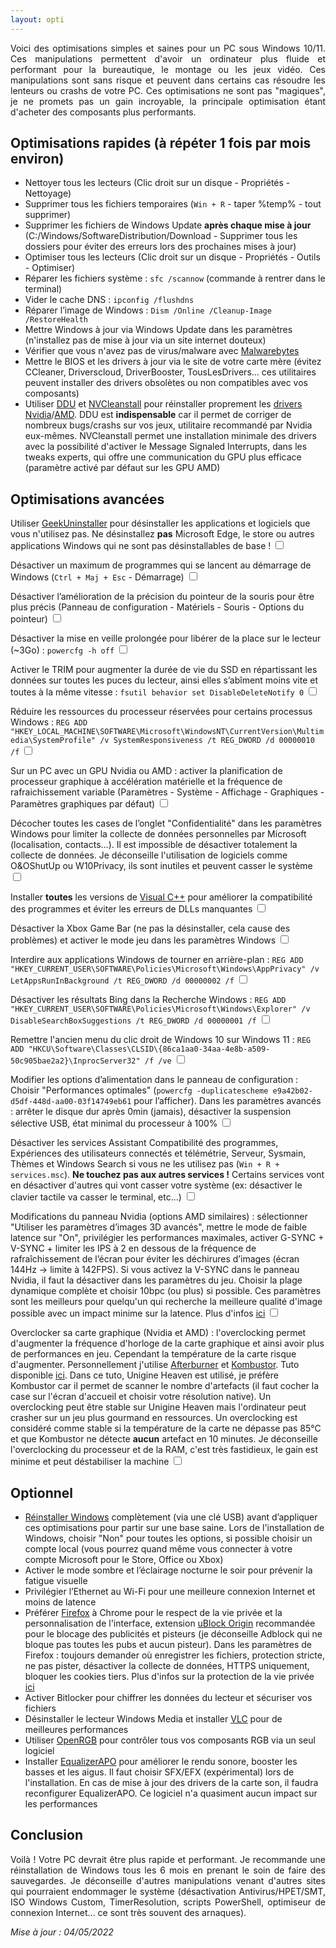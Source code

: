 ```yaml
---
layout: opti
---
```


<p style="text-align:justify;">Voici des optimisations simples et saines pour un PC sous Windows 10/11. Ces manipulations permettent d'avoir un ordinateur plus fluide et performant pour la bureautique, le montage ou les jeux vidéo. Ces manipulations sont sans risque et peuvent dans certains cas résoudre les lenteurs ou crashs de votre PC. Ces optimisations ne sont pas "magiques", je ne promets pas un gain incroyable, la principale optimisation étant d'acheter des composants plus performants.</p>

## Optimisations rapides (à répéter 1 fois par mois environ)

* Nettoyer tous les lecteurs (Clic droit sur un disque - Propriétés - Nettoyage)
* Supprimer tous les fichiers temporaires (`Win + R` - taper %temp% - tout supprimer)
* Supprimer les fichiers de Windows Update **après chaque mise à jour** (C:/Windows/SoftwareDistribution/Download - Supprimer tous les dossiers pour éviter des erreurs lors des prochaines mises à jour)
* Optimiser tous les lecteurs (Clic droit sur un disque - Propriétés - Outils - Optimiser)
* Réparer les fichiers système : `sfc /scannow` (commande à rentrer dans le terminal)
* Vider le cache DNS : `ipconfig /flushdns`
* Réparer l’image de Windows : `Dism /Online /Cleanup-Image /RestoreHealth`
* Mettre Windows à jour via Windows Update dans les paramètres (n'installez pas de mise à jour via un site internet douteux)
* Vérifier que vous n'avez pas de virus/malware avec [Malwarebytes](https://fr.malwarebytes.com/)
* Mettre le BIOS et les drivers à jour via le site de votre carte mère (évitez CCleaner, Driverscloud, DriverBooster, TousLesDrivers... ces utilitaires peuvent installer des drivers obsolètes ou non compatibles avec vos composants)
* Utiliser [DDU](https://www.guru3d.com/files-details/display-driver-uninstaller-download.html) et [NVCleanstall](https://www.techpowerup.com/download/techpowerup-nvcleanstall/) pour réinstaller proprement les [drivers Nvidia](https://www.nvidia.fr/Download/index.aspx?lang=fr)/[AMD](https://www.amd.com/en/support). DDU est **indispensable** car il permet de corriger de nombreux bugs/crashs sur vos jeux, utilitaire recommandé par Nvidia eux-mêmes. NVCleanstall permet une installation minimale des drivers avec la possibilité d'activer le Message Signaled Interrupts, dans les tweaks experts, qui offre une communication du GPU plus efficace (paramètre activé par défaut sur les GPU AMD)

## Optimisations avancées

<label class="container">Utiliser [GeekUninstaller](https://geekuninstaller.com/download) pour désinstaller les applications et logiciels que vous n'utilisez pas. Ne désinstallez **pas** Microsoft Edge, le store ou autres applications Windows qui ne sont pas désinstallables de base !
<input type="checkbox">
<span class="checkmark"></span>

<label class="container">Désactiver un maximum de programmes qui se lancent au démarrage de Windows (`Ctrl + Maj + Esc` - Démarrage)
<input type="checkbox">
<span class="checkmark"></span>

<label class="container">Désactiver l’amélioration de la précision du pointeur de la souris pour être plus précis (Panneau de configuration - Matériels - Souris - Options du pointeur)
<input type="checkbox">
<span class="checkmark"></span>

<label class="container">Désactiver la mise en veille prolongée pour libérer de la place sur le lecteur (~3Go) : `powercfg -h off`
<input type="checkbox">
<span class="checkmark"></span>

<label class="container">Activer le TRIM pour augmenter la durée de vie du SSD en répartissant les données sur toutes les puces du lecteur, ainsi elles s’abîment moins vite et toutes à la même vitesse : `fsutil behavior set DisableDeleteNotify 0`
<input type="checkbox">
<span class="checkmark"></span>

<label class="container">Réduire les ressources du processeur réservées pour certains processus Windows : `REG ADD "HKEY_LOCAL_MACHINE\SOFTWARE\Microsoft\WindowsNT\CurrentVersion\Multimedia\SystemProfile" /v SystemResponsiveness /t REG_DWORD /d 00000010 /f`
<input type="checkbox">
<span class="checkmark"></span>

<label class="container">Sur un PC avec un GPU Nvidia ou AMD : activer la planification de processeur graphique à accélération matérielle et la fréquence de rafraichissement variable (Paramètres - Système - Affichage - Graphiques - Paramètres graphiques par défaut)
<input type="checkbox">
<span class="checkmark"></span>

<label class="container">Décocher toutes les cases de l’onglet "Confidentialité" dans les paramètres Windows pour limiter la collecte de données personnelles par Microsoft (localisation, contacts...). Il est impossible de désactiver totalement la collecte de données. Je déconseille l'utilisation de logiciels comme O&OShutUp ou W10Privacy, ils sont inutiles et peuvent casser le système
<input type="checkbox">
<span class="checkmark"></span>

<label class="container">Installer **toutes** les versions de [Visual C++](https://www.techpowerup.com/download/visual-c-redistributable-runtime-package-all-in-one/) pour améliorer la compatibilité des programmes et éviter les erreurs de DLLs manquantes
<input type="checkbox">
<span class="checkmark"></span>

<label class="container">Désactiver la Xbox Game Bar (ne pas la désinstaller, cela cause des problèmes) et activer le mode jeu dans les paramètres Windows
<input type="checkbox">
<span class="checkmark"></span>

<label class="container">Interdire aux applications Windows de tourner en arrière-plan : `REG ADD "HKEY_CURRENT_USER\SOFTWARE\Policies\Microsoft\Windows\AppPrivacy" /v LetAppsRunInBackground /t REG_DWORD /d 00000002 /f`
<input type="checkbox">
<span class="checkmark"></span>

<label class="container">Désactiver les résultats Bing dans la Recherche Windows : `REG ADD "HKEY_CURRENT_USER\SOFTWARE\Policies\Microsoft\Windows\Explorer" /v DisableSearchBoxSuggestions /t REG_DWORD /d 00000001 /f`
<input type="checkbox">
<span class="checkmark"></span>

<label class="container">Remettre l'ancien menu du clic droit de Windows 10 sur Windows 11 : `REG ADD "HKCU\Software\Classes\CLSID\{86ca1aa0-34aa-4e8b-a509-50c905bae2a2}\InprocServer32" /f /ve`
<input type="checkbox">
<span class="checkmark"></span>

<label class="container">Modifier les options d’alimentation dans le panneau de configuration : Choisir "Performances optimales" (`powercfg -duplicatescheme
e9a42b02-d5df-448d-aa00-03f14749eb61` pour l’afficher). Dans les paramètres avancés : arrêter le disque dur après 0min (jamais), désactiver la suspension sélective USB, état minimal du processeur à 100%
<input type="checkbox">
<span class="checkmark"></span>

<label class="container">Désactiver les services Assistant Compatibilité des programmes, Expériences des utilisateurs connectés et télémétrie, Serveur, Sysmain, Thèmes et Windows Search si vous ne les utilisez pas (`Win + R + services.msc`). **Ne touchez pas aux autres services !** Certains services vont en désactiver d'autres qui vont casser votre système (ex: désactiver le clavier tactile va casser le terminal, etc...)
<input type="checkbox">
<span class="checkmark"></span>

<label class="container">Modifications du panneau Nvidia (options AMD similaires) : sélectionner "Utiliser les paramètres d’images 3D avancés", mettre le mode de faible latence sur "On", privilégier les performances maximales, activer G-SYNC + V-SYNC + limiter les IPS à 2 en dessous de la fréquence de rafraîchissement de l’écran pour éviter les déchirures d’images (écran 144Hz → limite à 142FPS). Si vous activez la V-SYNC dans le panneau Nvidia, il faut la désactiver dans les paramètres du jeu. Choisir la plage dynamique complète et choisir 10bpc (ou plus) si possible. Ces paramètres sont les meilleurs pour quelqu'un qui recherche la meilleure qualité d'image possible avec un impact minime sur la latence. Plus d'infos [ici](https://blurbusters.com/gsync/gsync101-input-lag-tests-and-settings/14/)
<input type="checkbox">
<span class="checkmark"></span>

<label class="container">Overclocker sa carte graphique (Nvidia et AMD) : l'overclocking permet d'augmenter la fréquence d'horloge de la carte graphique et ainsi avoir plus de performances en jeu. Cependant la température de la carte risque d'augmenter. Personnellement j'utilise [Afterburner](https://www.msi.com/Landing/afterburner/graphics-cards) et [Kombustor](https://msikombustor.com/). Tuto disponible [ici](https://www.youtube.com/watch?v=64GJck-GWaM). Dans ce tuto, Unigine Heaven est utilisé, je préfère Kombustor car il permet de scanner le nombre d'artefacts (il faut cocher la case sur l'écran d'accueil et choisir votre résolution native). Un overclocking peut être stable sur Unigine Heaven mais l'ordinateur peut crasher sur un jeu plus gourmand en ressources. Un overclocking est considéré comme stable si la température de la carte ne dépasse pas 85°C et que Kombustor ne détecte **aucun** artefact en 10 minutes. Je déconseille l'overclocking du processeur et de la RAM, c'est très fastidieux, le gain est minime et peut déstabiliser la machine
<input type="checkbox">
<span class="checkmark"></span>

## Optionnel

* [Réinstaller Windows](https://www.youtube.com/watch?v=uHOP4UbEGug) complètement (via une clé USB) avant d’appliquer ces optimisations pour partir sur une base saine. Lors de l'installation de Windows, choisir "Non" pour toutes les options, si possible choisir un compte local (vous pourrez quand même vous connecter à votre compte Microsoft pour le Store, Office ou Xbox)
* Activer le mode sombre et l’éclairage nocturne le soir pour prévenir la fatigue visuelle
* Privilégier l’Ethernet au Wi-Fi pour une meilleure connexion Internet et moins de latence
* Préférer [Firefox](https://www.mozilla.org/fr/firefox/new/) à Chrome pour le respect de la vie privée et la personnalisation de l'interface, extension [uBlock Origin](https://addons.mozilla.org/fr/firefox/addon/ublock-origin/) recommandée pour le blocage des publicités et pisteurs (je déconseille Adblock qui ne bloque pas toutes les pubs et aucun pisteur). Dans les paramètres de Firefox : toujours demander où enregistrer les fichiers, protection stricte, ne pas pister, désactiver la collecte de données, HTTPS uniquement, bloquer les cookies tiers. Plus d'infos sur la protection de la vie privée [ici](https://privacyguides.org/)
* Activer Bitlocker pour chiffrer les données du lecteur et sécuriser vos fichiers
* Désinstaller le lecteur Windows Media et installer [VLC](https://www.videolan.org/) pour de meilleures performances
* Utiliser [OpenRGB](https://openrgb.org/releases.html) pour contrôler tous vos composants RGB via un seul logiciel
* Installer [EqualizerAPO](https://sourceforge.net/projects/equalizerapo/) pour améliorer le rendu sonore, booster les basses et les aigus. Il faut choisir SFX/EFX (expérimental) lors de l'installation. En cas de mise à jour des drivers de la carte son, il faudra reconfigurer EqualizerAPO. Ce logiciel n'a quasiment aucun impact sur les performances

## Conclusion

<p style="text-align:justify;">Voilà ! Votre PC devrait être plus rapide et performant. Je recommande une réinstallation de Windows tous les 6 mois en prenant le soin de faire des sauvegardes. Je déconseille d'autres manipulations venant d'autres sites qui pourraient endommager le système (désactivation Antivirus/HPET/SMT, ISO Windows Custom, TimerResolution, scripts PowerShell, optimiseur de connexion Internet... ce sont très souvent des arnaques).</p>

*Mise à jour : 04/05/2022*
